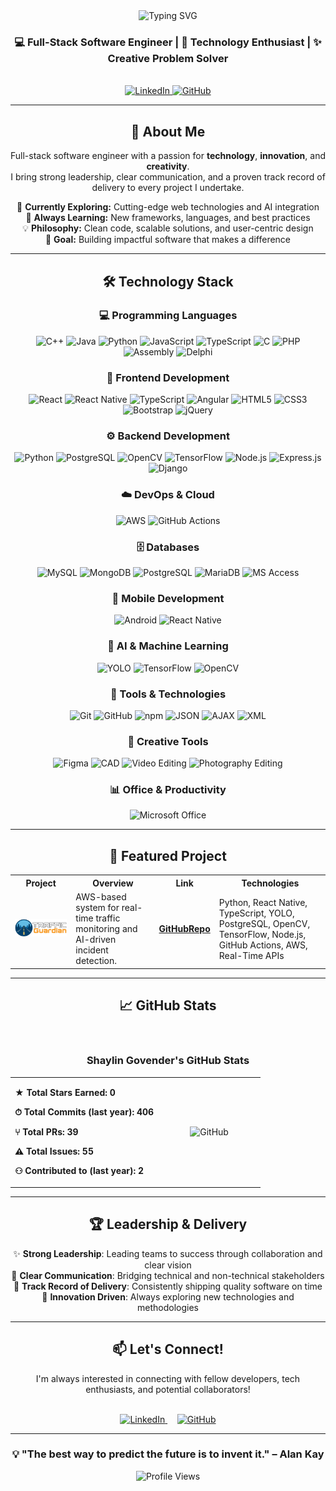 <div align="center">

<img src="https://readme-typing-svg.herokuapp.com?font=Fira+Code&size=32&duration=2000&pause=1000&color=00BFFF&center=true&vCenter=true&width=700&lines=+++Hi+there%2C+I'm+Shaylin+Govender+%F0%9F%91%8B" alt="Typing SVG" />

### 💻 Full-Stack Software Engineer | 🚀 Technology Enthusiast | ✨ Creative Problem Solver

<br>

<a href="http://www.linkedin.com/in/shaylin-govender-827347343">
  <img src="https://img.shields.io/badge/LINKEDIN-0077B5?style=for-the-badge&logo=linkedin&logoColor=white" alt="LinkedIn"/>
</a>
<a href="https://github.com/ShaylinGovender">
  <img src="https://img.shields.io/badge/GITHUB-181717?style=for-the-badge&logo=github&logoColor=white" alt="GitHub"/>
</a>

</div>

---

<div align="center">

## 🌟 About Me

</div>

<div align="center">

Full-stack software engineer with a passion for **technology**, **innovation**, and **creativity**.  
I bring strong leadership, clear communication, and a proven track record of delivery to every project I undertake.

🔭 **Currently Exploring:** Cutting-edge web technologies and AI integration  
🌱 **Always Learning:** New frameworks, languages, and best practices  
💡 **Philosophy:** Clean code, scalable solutions, and user-centric design  
🎯 **Goal:** Building impactful software that makes a difference

</div>

---

<div align="center">

## 🛠️ Technology Stack

### 💻 Programming Languages

![C++](https://img.shields.io/badge/C++-00599C?style=flat-square&logo=c%2B%2B&logoColor=white)
![Java](https://img.shields.io/badge/Java-ED8B00?style=flat-square&logo=openjdk&logoColor=white)
![Python](https://img.shields.io/badge/Python-3776AB?style=flat-square&logo=python&logoColor=white)
![JavaScript](https://img.shields.io/badge/JavaScript-F7DF1E?style=flat-square&logo=javascript&logoColor=black)
![TypeScript](https://img.shields.io/badge/TypeScript-007ACC?style=flat-square&logo=typescript&logoColor=white)
![C](https://img.shields.io/badge/C-A8B9CC?style=flat-square&logo=c&logoColor=black)
![PHP](https://img.shields.io/badge/PHP-777BB4?style=flat-square&logo=php&logoColor=white)
![Assembly](https://img.shields.io/badge/Assembly-654FF0?style=flat-square&logo=assembly&logoColor=white)
![Delphi](https://img.shields.io/badge/Delphi-EE1F35?style=flat-square&logo=delphi&logoColor=white)

### 🎨 Frontend Development

![React](https://img.shields.io/badge/React-20232A?style=flat-square&logo=react&logoColor=61DAFB)
![React Native](https://img.shields.io/badge/React_Native-20232A?style=flat-square&logo=react&logoColor=61DAFB)
![TypeScript](https://img.shields.io/badge/TypeScript-007ACC?style=flat-square&logo=typescript&logoColor=white)
![Angular](https://img.shields.io/badge/Angular-DD0031?style=flat-square&logo=angular&logoColor=white)
![HTML5](https://img.shields.io/badge/HTML5-E34F26?style=flat-square&logo=html5&logoColor=white)
![CSS3](https://img.shields.io/badge/CSS3-1572B6?style=flat-square&logo=css3&logoColor=white)
![Bootstrap](https://img.shields.io/badge/Bootstrap-563D7C?style=flat-square&logo=bootstrap&logoColor=white)
![jQuery](https://img.shields.io/badge/jQuery-0769AD?style=flat-square&logo=jquery&logoColor=white)

### ⚙️ Backend Development

![Python](https://img.shields.io/badge/Python-3776AB?style=flat-square&logo=python&logoColor=white)
![PostgreSQL](https://img.shields.io/badge/PostgreSQL-316192?style=flat-square&logo=postgresql&logoColor=white)
![OpenCV](https://img.shields.io/badge/OpenCV-5C3EE8?style=flat-square&logo=opencv&logoColor=white)
![TensorFlow](https://img.shields.io/badge/TensorFlow-FF6F00?style=flat-square&logo=tensorflow&logoColor=white)
![Node.js](https://img.shields.io/badge/Node.js-339933?style=flat-square&logo=node.js&logoColor=white)
![Express.js](https://img.shields.io/badge/Express.js-000000?style=flat-square&logo=express&logoColor=white)
![Django](https://img.shields.io/badge/Django-092E20?style=flat-square&logo=django&logoColor=white)

### ☁️ DevOps & Cloud

![AWS](https://img.shields.io/badge/AWS-232F3E?style=flat-square&logo=amazon-aws&logoColor=white)
![GitHub Actions](https://img.shields.io/badge/GitHub_Actions-2088FF?style=flat-square&logo=github-actions&logoColor=white)

### 🗄️ Databases

![MySQL](https://img.shields.io/badge/MySQL-4479A1?style=flat-square&logo=mysql&logoColor=white)
![MongoDB](https://img.shields.io/badge/MongoDB-47A248?style=flat-square&logo=mongodb&logoColor=white)
![PostgreSQL](https://img.shields.io/badge/PostgreSQL-316192?style=flat-square&logo=postgresql&logoColor=white)
![MariaDB](https://img.shields.io/badge/MariaDB-003545?style=flat-square&logo=mariadb&logoColor=white)
![MS Access](https://img.shields.io/badge/MS_Access-A4373A?style=flat-square&logo=microsoft-access&logoColor=white)

### 📱 Mobile Development

![Android](https://img.shields.io/badge/Android-3DDC84?style=flat-square&logo=android&logoColor=white)
![React Native](https://img.shields.io/badge/React_Native-20232A?style=flat-square&logo=react&logoColor=61DAFB)

### 🤖 AI & Machine Learning

![YOLO](https://img.shields.io/badge/YOLO-00FFFF?style=flat-square&logo=yolo&logoColor=black)
![TensorFlow](https://img.shields.io/badge/TensorFlow-FF6F00?style=flat-square&logo=tensorflow&logoColor=white)
![OpenCV](https://img.shields.io/badge/OpenCV-5C3EE8?style=flat-square&logo=opencv&logoColor=white)

### 🔧 Tools & Technologies

![Git](https://img.shields.io/badge/Git-F05032?style=flat-square&logo=git&logoColor=white)
![GitHub](https://img.shields.io/badge/GitHub-181717?style=flat-square&logo=github&logoColor=white)
![npm](https://img.shields.io/badge/npm-CB3837?style=flat-square&logo=npm&logoColor=white)
![JSON](https://img.shields.io/badge/JSON-000000?style=flat-square&logo=json&logoColor=white)
![AJAX](https://img.shields.io/badge/AJAX-0088CC?style=flat-square)
![XML](https://img.shields.io/badge/XML-FF6600?style=flat-square)

### 🎨 Creative Tools

![Figma](https://img.shields.io/badge/Figma-F24E1E?style=flat-square&logo=figma&logoColor=white)
![CAD](https://img.shields.io/badge/CAD-0696D7?style=flat-square)
![Video Editing](https://img.shields.io/badge/Video_Editing-FF0000?style=flat-square&logo=adobe&logoColor=white)
![Photography Editing](https://img.shields.io/badge/Photo_Editing-31A8FF?style=flat-square&logo=adobe-photoshop&logoColor=white)

### 📊 Office & Productivity

![Microsoft Office](https://img.shields.io/badge/MS_Office-D83B01?style=flat-square&logo=microsoft-office&logoColor=white)

</div>

---

<div align="center">

## 🌟 Featured Project

<table>
<tr>
<th>Project</th>
<th>Overview</th>
<th>Link</th>
<th>Technologies</th>
</tr>
<tr>
<td align="center">
<img src="https://raw.githubusercontent.com/COS301-SE-2025/Traffic-Guardian/main/assets/TrafficGuardianLogo1_Light.PNG" alt="Traffic Guardian" width="400"/>
</td>
<td>
AWS-based system for real-time traffic monitoring and AI-driven incident detection.
</td>
<td align="center">
<a href="https://github.com/COS301-SE-2025/Traffic-Guardian">
<b>GitHubRepo</b>
</a>
</td>
<td>
Python, React Native, TypeScript, YOLO, PostgreSQL, OpenCV, TensorFlow, Node.js, GitHub Actions, AWS, Real-Time APIs
</td>
</tr>
</table>

</div>

---

<div align="center">

## 📈 GitHub Stats

<br>

### Shaylin Govender's GitHub Stats

<table>
<tr>
<td>

**★ Total Stars Earned: 0**

**⏱ Total Commits (last year): 406**

**⑂ Total PRs: 39**

**⚠ Total Issues: 55**

**⚇ Contributed to (last year): 2**

</td>
<td align="center" width="150">
<img src="https://github.githubassets.com/images/modules/logos_page/GitHub-Mark.png" width="60" alt="GitHub"/>
</td>
</tr>
</table>

</div>

---

<div align="center">

## 🏆 Leadership & Delivery

✨ **Strong Leadership**: Leading teams to success through collaboration and clear vision  
💬 **Clear Communication**: Bridging technical and non-technical stakeholders  
🎯 **Track Record of Delivery**: Consistently shipping quality software on time  
🚀 **Innovation Driven**: Always exploring new technologies and methodologies

</div>

---

<div align="center">

## 📫 Let's Connect!

I'm always interested in connecting with fellow developers, tech enthusiasts, and potential collaborators!

<br>

<a href="http://www.linkedin.com/in/shaylin-govender-827347343">
  <img src="https://img.shields.io/badge/LINKEDIN-0077B5?style=for-the-badge&logo=linkedin&logoColor=white&width=200" alt="LinkedIn" height="50"/>
</a>
&nbsp;&nbsp;&nbsp;
<a href="https://github.com/ShaylinGovender">
  <img src="https://img.shields.io/badge/GITHUB-181717?style=for-the-badge&logo=github&logoColor=white&width=200" alt="GitHub" height="50"/>
</a>

</div>

---

<div align="center">
  
### 💡 "The best way to predict the future is to invent it." – Alan Kay

![Profile Views](https://komarev.com/ghpvc/?username=ShaylinGovender&color=blueviolet&style=flat-square)

</div>
